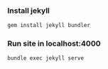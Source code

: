 ### Install jekyll

```sh
gem install jekyll bundler
```

### Run site in localhost:4000

```sh
bundle exec jekyll serve
```